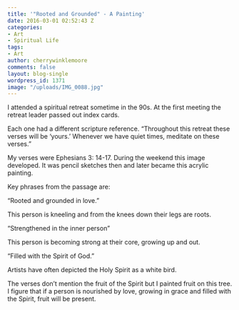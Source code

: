 ```yaml
---
title: '"Rooted and Grounded" - A Painting'
date: 2016-03-01 02:52:43 Z
categories:
- Art
- Spiritual Life
tags:
- Art
author: cherrywinklemoore
comments: false
layout: blog-single
wordpress_id: 1371
image: "/uploads/IMG_0088.jpg"
---
```


I attended a spiritual retreat sometime in the 90s. At the first meeting the retreat leader passed out index cards.

Each one had a different scripture reference. “Throughout this retreat these verses will be ‘yours.’ Whenever we have quiet times, meditate on these verses.”

My verses were Ephesians 3: 14-17. During the weekend this image developed. It was pencil sketches then and later became this acrylic painting.

Key phrases from the passage are:

“Rooted and grounded in love.”

This person is kneeling and from the knees down their legs are roots.

“Strengthened in the inner person”

This person is becoming strong at their core, growing up and out.

“Filled with the Spirit of God.”

Artists have often depicted the Holy Spirit as a white bird.

The verses don’t mention the fruit of the Spirit but I painted fruit on this tree. I figure that if a person is nourished by love, growing in grace and filled with the Spirit, fruit will be present.
